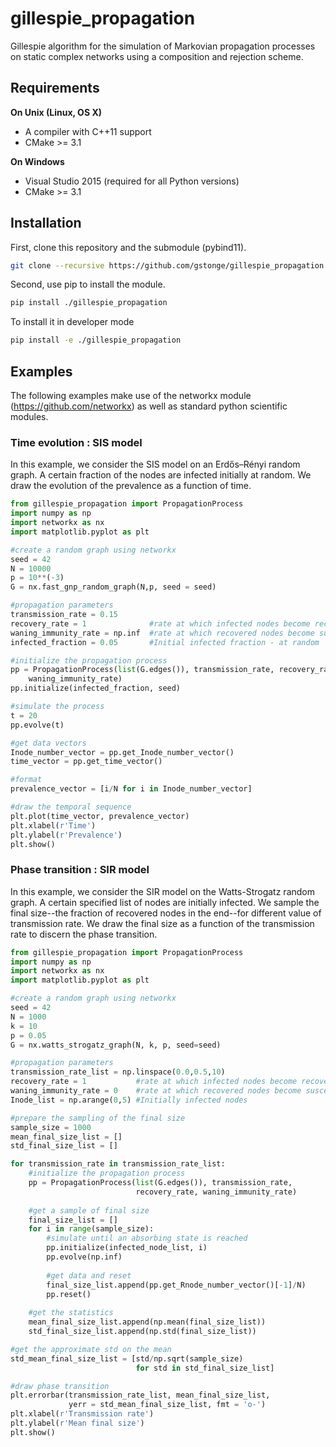 # gillespie_propagation

Gillespie algorithm for the simulation of Markovian propagation processes on static complex networks using a composition and rejection scheme.


## Requirements

**On Unix (Linux, OS X)**

* A compiler with C++11 support
* CMake >= 3.1

**On Windows**

* Visual Studio 2015 (required for all Python versions)
* CMake >= 3.1


## Installation

First, clone this repository and the submodule (pybind11). 
```bash
git clone --recursive https://github.com/gstonge/gillespie_propagation.git
```
Second, use pip to install the module.
```bash
pip install ./gillespie_propagation
```
To install it in developer mode
```bash
pip install -e ./gillespie_propagation
```

## Examples

The following examples make use of the networkx module (https://github.com/networkx) as well as standard python scientific modules.

### Time evolution : SIS model

In this example, we consider the SIS model on an Erdős–Rényi random graph. A certain fraction of the nodes are infected initially at random. We draw the evolution of the prevalence as a function of time. 

```python
from gillespie_propagation import PropagationProcess
import numpy as np
import networkx as nx
import matplotlib.pyplot as plt

#create a random graph using networkx
seed = 42
N = 10000
p = 10**(-3)
G = nx.fast_gnp_random_graph(N,p, seed = seed)

#propagation parameters
transmission_rate = 0.15         
recovery_rate = 1              #rate at which infected nodes become recovered
waning_immunity_rate = np.inf  #rate at which recovered nodes become susceptible
infected_fraction = 0.05       #Initial infected fraction - at random

#initialize the propagation process
pp = PropagationProcess(list(G.edges()), transmission_rate, recovery_rate, 
    waning_immunity_rate)
pp.initialize(infected_fraction, seed)

#simulate the process
t = 20
pp.evolve(t)

#get data vectors
Inode_number_vector = pp.get_Inode_number_vector()
time_vector = pp.get_time_vector()

#format 
prevalence_vector = [i/N for i in Inode_number_vector]

#draw the temporal sequence
plt.plot(time_vector, prevalence_vector)
plt.xlabel(r'Time')
plt.ylabel(r'Prevalence')
plt.show()
```

### Phase transition : SIR model

In this example, we consider the SIR model on the Watts-Strogatz random graph. A certain specified list of nodes are initially infected. We sample the final size--the fraction of recovered nodes in the end--for different value of transmission rate. We draw the final size as a function of the transmission rate to discern the phase transition.

```python
from gillespie_propagation import PropagationProcess
import numpy as np
import networkx as nx
import matplotlib.pyplot as plt

#create a random graph using networkx
seed = 42
N = 1000
k = 10
p = 0.05
G = nx.watts_strogatz_graph(N, k, p, seed=seed)

#propagation parameters
transmission_rate_list = np.linspace(0.0,0.5,10)         
recovery_rate = 1           #rate at which infected nodes become recovered
waning_immunity_rate = 0    #rate at which recovered nodes become susceptible
Inode_list = np.arange(0,5) #Initially infected nodes

#prepare the sampling of the final size
sample_size = 1000
mean_final_size_list = []
std_final_size_list = []

for transmission_rate in transmission_rate_list:
    #initialize the propagation process
    pp = PropagationProcess(list(G.edges()), transmission_rate, 
                            recovery_rate, waning_immunity_rate)
    
    #get a sample of final size
    final_size_list = []
    for i in range(sample_size):
        #simulate until an absorbing state is reached
        pp.initialize(infected_node_list, i)
        pp.evolve(np.inf)
        
        #get data and reset
        final_size_list.append(pp.get_Rnode_number_vector()[-1]/N)
        pp.reset()
    
    #get the statistics
    mean_final_size_list.append(np.mean(final_size_list))
    std_final_size_list.append(np.std(final_size_list))

#get the approximate std on the mean
std_mean_final_size_list = [std/np.sqrt(sample_size) 
                            for std in std_final_size_list]

#draw phase transition
plt.errorbar(transmission_rate_list, mean_final_size_list, 
             yerr = std_mean_final_size_list, fmt = 'o-')
plt.xlabel(r'Transmission rate')
plt.ylabel(r'Mean final size')
plt.show()
```
